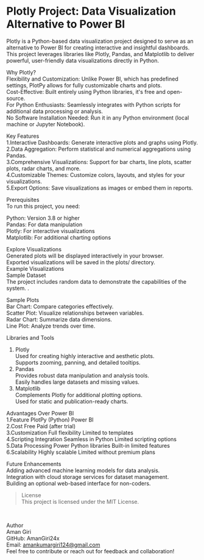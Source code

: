# Plotly Project: Data Visualization Alternative to Power BI
Plotly is a Python-based data visualization project designed to serve as an alternative to Power BI for creating interactive and insightful dashboards. This project leverages libraries like Plotly, Pandas, and Matplotlib to deliver powerful, user-friendly data visualizations directly in Python. <br/>

Why Plotly? <br/>
Flexibility and Customization: Unlike Power BI, which has predefined settings, PlotPy allows for fully customizable charts and plots. <br/>
Cost-Effective: Built entirely using Python libraries, it's free and open-source. <br/>
For Python Enthusiasts: Seamlessly integrates with Python scripts for additional data processing or analysis. <br/>
No Software Installation Needed: Run it in any Python environment (local machine or Jupyter Notebook). <br/>

Key Features <br/>
1.Interactive Dashboards: Generate interactive plots and graphs using Plotly. <br/>
2.Data Aggregation: Perform statistical and numerical aggregations using Pandas. <br/>
3.Comprehensive Visualizations: Support for bar charts, line plots, scatter plots, radar charts, and more. <br/>
4.Customizable Themes: Customize colors, layouts, and styles for your visualizations. <br/>
5.Export Options: Save visualizations as images or embed them in reports. <br/>

Prerequisites<br/>
To run this project, you need: <br/>

Python: Version 3.8 or higher <br/>
Pandas: For data manipulation <br/>
Plotly: For interactive visualizations <br/>
Matplotlib: For additional charting options<br/>

 Explore Visualizations <br/>
Generated plots will be displayed interactively in your browser. <br/>
Exported visualizations will be saved in the plots/ directory.<br/>
Example Visualizations<br/>
Sample Dataset <br/>
The project includes random data to demonstrate the capabilities of the system. .<br/>

Sample Plots <br/>
Bar Chart: Compare categories effectively. <br/>
Scatter Plot: Visualize relationships between variables. <br/>
Radar Chart: Summarize data dimensions. <br/>
Line Plot: Analyze trends over time.<br/>

Libraries and Tools <br/>
1. Plotly <br/>
Used for creating highly interactive and aesthetic plots. <br/>
Supports zooming, panning, and detailed tooltips. <br/>
2. Pandas <br/>
Provides robust data manipulation and analysis tools. <br/>
Easily handles large datasets and missing values.<br/>
3. Matplotlib <br/>
Complements Plotly for additional plotting options. <br/>
Used for static and publication-ready charts.<br/>

Advantages Over Power BI <br/>
1.Feature	PlotPy (Python)	Power BI <br/>
2.Cost	Free	Paid (after trial)<br/>
3.Customization	Full flexibility	Limited to templates<br/>
4.Scripting Integration	Seamless in Python	Limited scripting options <br/>
5.Data Processing Power	Python libraries	Built-in limited features<br/>
6.Scalability	Highly scalable	Limited without premium plans <br/>

Future Enhancements <br/>
Adding advanced machine learning models for data analysis.<br/>
Integration with cloud storage services for dataset management.<br/>
Building an optional web-based interface for non-coders.<br/>

>License<br/>
This project is licensed under the MIT License.
<br/>

Author <br/>
Aman Giri <br/>
GitHub: AmanGiri24x <br/>
Email: amankumargiri124@gmail.com<br/>
Feel free to contribute or reach out for feedback and collaboration!
